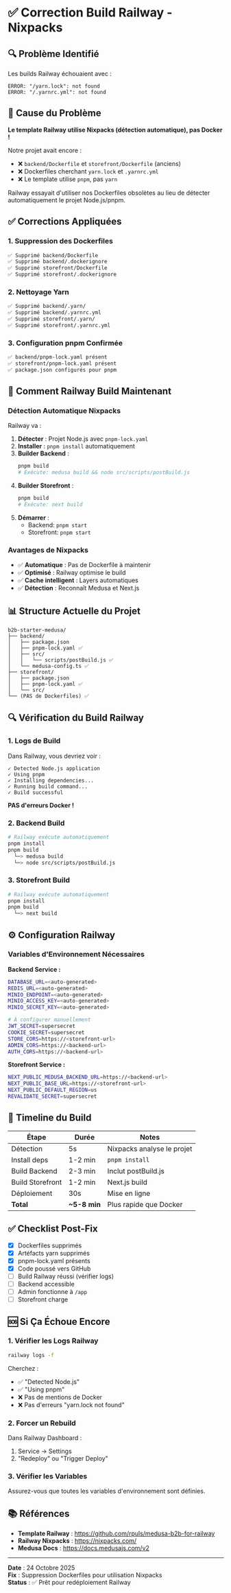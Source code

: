 # ✅ Correction Build Railway - Nixpacks

## 🔍 Problème Identifié

Les builds Railway échouaient avec :
```
ERROR: "/yarn.lock": not found
ERROR: "/.yarnrc.yml": not found
```

## 🎯 Cause du Problème

**Le template Railway utilise Nixpacks (détection automatique), pas Docker !**

Notre projet avait encore :
- ❌ `backend/Dockerfile` et `storefront/Dockerfile` (anciens)
- ❌ Dockerfiles cherchant `yarn.lock` et `.yarnrc.yml`
- ❌ Le template utilise `pnpm`, pas `yarn`

Railway essayait d'utiliser nos Dockerfiles obsolètes au lieu de détecter automatiquement le projet Node.js/pnpm.

## ✅ Corrections Appliquées

### 1. Suppression des Dockerfiles

```bash
✅ Supprimé backend/Dockerfile
✅ Supprimé backend/.dockerignore
✅ Supprimé storefront/Dockerfile
✅ Supprimé storefront/.dockerignore
```

### 2. Nettoyage Yarn

```bash
✅ Supprimé backend/.yarn/
✅ Supprimé backend/.yarnrc.yml
✅ Supprimé storefront/.yarn/
✅ Supprimé storefront/.yarnrc.yml
```

### 3. Configuration pnpm Confirmée

```bash
✅ backend/pnpm-lock.yaml présent
✅ storefront/pnpm-lock.yaml présent
✅ package.json configurés pour pnpm
```

## 🚀 Comment Railway Build Maintenant

### Détection Automatique Nixpacks

Railway va :

1. **Détecter** : Projet Node.js avec `pnpm-lock.yaml`
2. **Installer** : `pnpm install` automatiquement
3. **Builder Backend** :
   ```bash
   pnpm build
   # Exécute: medusa build && node src/scripts/postBuild.js
   ```
4. **Builder Storefront** :
   ```bash
   pnpm build
   # Exécute: next build
   ```
5. **Démarrer** :
   - Backend: `pnpm start`
   - Storefront: `pnpm start`

### Avantages de Nixpacks

- ✅ **Automatique** : Pas de Dockerfile à maintenir
- ✅ **Optimisé** : Railway optimise le build
- ✅ **Cache intelligent** : Layers automatiques
- ✅ **Détection** : Reconnaît Medusa et Next.js

## 📊 Structure Actuelle du Projet

```
b2b-starter-medusa/
├── backend/
│   ├── package.json
│   ├── pnpm-lock.yaml ✅
│   ├── src/
│   │   └── scripts/postBuild.js ✅
│   └── medusa-config.ts ✅
├── storefront/
│   ├── package.json
│   ├── pnpm-lock.yaml ✅
│   └── src/
└── (PAS de Dockerfiles) ✅
```

## 🔍 Vérification du Build Railway

### 1. Logs de Build

Dans Railway, vous devriez voir :

```
✓ Detected Node.js application
✓ Using pnpm
✓ Installing dependencies...
✓ Running build command...
✓ Build successful
```

**PAS d'erreurs Docker !**

### 2. Backend Build

```bash
# Railway exécute automatiquement
pnpm install
pnpm build
  └─> medusa build
  └─> node src/scripts/postBuild.js
```

### 3. Storefront Build

```bash
# Railway exécute automatiquement
pnpm install
pnpm build
  └─> next build
```

## ⚙️ Configuration Railway

### Variables d'Environnement Nécessaires

**Backend Service :**
```bash
DATABASE_URL=<auto-generated>
REDIS_URL=<auto-generated>
MINIO_ENDPOINT=<auto-generated>
MINIO_ACCESS_KEY=<auto-generated>
MINIO_SECRET_KEY=<auto-generated>

# À configurer manuellement
JWT_SECRET=supersecret
COOKIE_SECRET=supersecret
STORE_CORS=https://<storefront-url>
ADMIN_CORS=https://<backend-url>
AUTH_CORS=https://<backend-url>
```

**Storefront Service :**
```bash
NEXT_PUBLIC_MEDUSA_BACKEND_URL=https://<backend-url>
NEXT_PUBLIC_BASE_URL=https://<storefront-url>
NEXT_PUBLIC_DEFAULT_REGION=us
REVALIDATE_SECRET=supersecret
```

## 🎯 Timeline du Build

| Étape | Durée | Notes |
|-------|-------|-------|
| Détection | 5s | Nixpacks analyse le projet |
| Install deps | 1-2 min | `pnpm install` |
| Build Backend | 2-3 min | Inclut postBuild.js |
| Build Storefront | 1-2 min | Next.js build |
| Déploiement | 30s | Mise en ligne |
| **Total** | **~5-8 min** | Plus rapide que Docker |

## ✅ Checklist Post-Fix

- [x] Dockerfiles supprimés
- [x] Artéfacts yarn supprimés
- [x] pnpm-lock.yaml présents
- [x] Code poussé vers GitHub
- [ ] Build Railway réussi (vérifier logs)
- [ ] Backend accessible
- [ ] Admin fonctionne à `/app`
- [ ] Storefront charge

## 🆘 Si Ça Échoue Encore

### 1. Vérifier les Logs Railway

```bash
railway logs -f
```

Cherchez :
- ✅ "Detected Node.js"
- ✅ "Using pnpm"
- ❌ Pas de mentions de Docker
- ❌ Pas d'erreurs "yarn.lock not found"

### 2. Forcer un Rebuild

Dans Railway Dashboard :
1. Service → Settings
2. "Redeploy" ou "Trigger Deploy"

### 3. Vérifier les Variables

Assurez-vous que toutes les variables d'environnement sont définies.

## 📚 Références

- **Template Railway** : https://github.com/rpuls/medusa-b2b-for-railway
- **Railway Nixpacks** : https://nixpacks.com/
- **Medusa Docs** : https://docs.medusajs.com/v2

---

**Date** : 24 Octobre 2025  
**Fix** : Suppression Dockerfiles pour utilisation Nixpacks  
**Status** : ✅ Prêt pour redéploiement Railway
